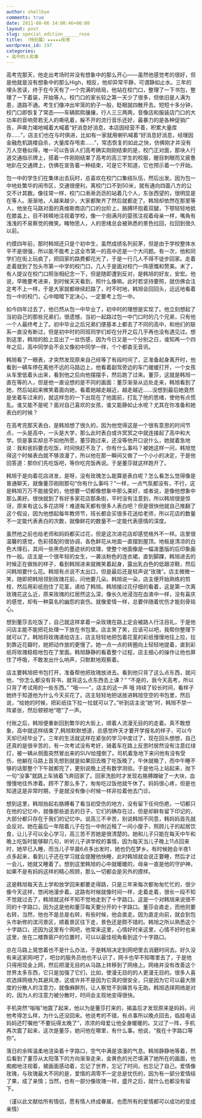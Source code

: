 ```yaml
---
author: shellbye
comments: true
date: 2011-08-06 14:00:46+00:00
layout: post
slug: special_edition______rose
title: （特别篇）★★★★★玫瑰
wordpress_id: 197
categories:
- 高中的人和事
---
```


高考完那天，他走出考场时并没有想象中的那么开心——虽然他感觉考的很好，但是他就是没有想象中的那么High，相反，他却异常平静，可谓静如止水。三年的埋头苦读，终于在今天有了一个完满的结局，他站在校门口，整理了一下书包，整理了一下着装，开始等人。校门口的家长较之第一天少了很多，但依旧是人满为患，道路不通。考生们像冲出牢笼的豹子一般，眨眼就四散开去。短短十多分钟，校门口即恢复了常态——车辆熙熙攘攘，行人三三两两，音像店和服装店门口的大功率的音响旁若无人的嘶吼着，躲不开的流行音乐还好，最暴力的是各种促销广告，声嘶力竭地喊着大喊着“好消息好消息，本店因经营不善，积累大量库存……”，店主们也在与时俱进，比如有一家就用喇叭喊着“好消息好消息，经理因金融危机跳楼自杀，大量库存甩卖……”，常态恢复的如此之快，仿佛刚才并没有万人空巷似得，唯一可以告诉人们高考确实刚刚结束的是，校门正对面，那块人行道交通指示牌上，搭着一件刚刚结束了高考的高三学生的校服，醒目刺眼而又疲惫地趴在交通牌上，仿佛在宣告着一种结束，可是它不知道，它也预示着一个开始。  
  
包一中的学生们在集体出去玩时，总喜欢在校门口集结队伍，然后出发。因为包一中地处繁华的闹市区，交通很便利，离校门口不到50米，就有通向四面八方的公交不计其数。像往常一样，校门口淅淅沥沥的站着几个人，东张西望的，很明显是在等人。渐渐地，人越来越少，大家都聚齐了然后就都走了。韩旭却依然在那里等人，他坐在马路对面的真维斯商店门口的台阶上，胳膊环抱着双腿，下颚轻轻地抵在膝盖上，目不转睛地注视着学校，像一个刚满月的婴孩注视着母亲一样，嘴角有浅浅的不易察觉的微笑。睹物思人，人的思绪总会被熟悉的景色拉回，拉回到很久以前。  
  
约摸四年前，那时韩旭还只是个初中生，虽然成绩名列前茅，但是由于学校整体水平不是很强，所以能不能考上这全市第一的高中还是一个大问题。有一次，他和同学们在街上玩疯了，把回家的路费都花光了，于是一行几人不得不徒步回家。走着走着就到了包头市第一中学的校门口，几人于是面对校门一阵感慨和赞美。末了，有人提议在校门口照张相纪念一下，但是随即遭到反对，是韩旭的好友，安宏。他说，早晚要考进来，到时候天天看到，照什么像嘛。此时若坚持要照，就仿佛会注定考不上一样，于是大家就都继续赶路了，时不时地，韩旭会回回头，远远地看着包一中的校门，心中暗暗下定决心，一定要考上包一中。  
  
如今四年过去了，他已然从包一中毕业了，初中时的理想是实现了。他立刻想起了当初自己的那些兄弟们，很遗憾，当初一起路过包一中门口时的几个兄弟，只有他一个人最终考上了。初中毕业之后兄弟们便基本上都去了不同的高中，和他们的联系一直没有断过，但是初中时的同班同学们却在分开之后几乎再也没有遇见过。想到这里，韩旭的脸上显出了一丝伤感，因为今日又是一个分别之日，谁知再一个四年之后，高中同学会不会又像初中同学一样，个个都杳无音讯。  
  
韩旭看了一眼表，才突然发现原来自己经等了有段时间了，正准备起身离开时，他看到一辆车停在离他不远的马路边上，他看着副驾旁边的车门缓缓打开，一个女孩从车里低着头出来，看到他之后向他摆摆手，然后跑了过来。董莎，这就是韩旭一直在等的人，但是他一直设想的是不同的画面：董莎渐渐从远处走来，韩旭看到了她，然后站起来微笑着面向她，看着她越走越近，越走越近……没想到最后她竟然是坐着车过来的，就这样忽的一下出现在了他面前，打乱了他的思绪，使他有点慌乱。谁又能不是呢？面对自己喜欢的女孩，谁又能静如止水呢？尤其在你准备和她表白的时候？  
  
在高考完那天表白，是韩旭想了很久的，因为他觉得这是一个很有意思的时间节点，一头是高中，一头是大学，那么此时表白或许冥冥之中就连接起了高中和大学。但是事实却总不如他所愿，董莎跑过来，还没等他开口说什么，她就着急地说：我和爸妈要去吃饭，时间快赶不及了，你有什么事吗？被她这样一问，韩旭觉得这个时候表白就不够浪漫了，所以他在那一瞬间又做了一个小小的决定，于是他回答道：那你们先吃饭吧，等你吃完饭再说。于是董莎就这样跑开了。  
  
韩旭于是向着花店进发，是呀，没有玫瑰怎么能算是表白呢？怎么看怎么觉得像是普通聊天，就像董莎刚刚那句“你有什么事吗？”一样，一点气氛都没有，不行，这是韩旭万万不能接受的，他想要一切都像想象中那么美好，或者说，是像他想象中那么美好。很快就到了有好多家花店那条街，平时没有注意到，所以韩旭很是惊讶，原来有这么多花店呀！难道每天都有很多人表白吧？但是很快他就自己推翻了这个假设，因为他想起每年教师节，班长都会买很多花送给老师，所以花店的数量不一定能代表表白的次数，就像鲜花的数量不一定能代表感情的深度。  
  
虽然他之前也给老师和妈妈都买过花，但是这次进花店却感觉格外不一样。店里很温馨的感觉，色彩搭配的很协调，各色鲜花从地面一直摆到屋顶。地板是清凉的白色大理石，其间一些黑色的墨迹状的纹理，使整个地面像是一幅泼墨版的后印象画作一般。店主是一个很年轻的女生，一袭淡粉色的连衣裙，直到脚踝，韩旭进去的时候正在做账的样子，看到韩旭进来就微笑着起身，露出乳白色的低跟凉鞋，然后问韩旭要什么花。韩旭有点说不太出口，但是最后还是轻声说“玫瑰”。店主微微一笑，随即把韩旭领到玫瑰花前，问他要几朵。韩旭说一朵，店主便开始熟练的剪枝，然后用彩纸抱住了花茎，递给了韩旭。韩旭接过花仔细的看着，这是第一次离玫瑰花这么近，原来玫瑰的红居然这么深，像长久地浸泡在血液中一样，没有喜庆的感觉，却有一种莫名的幽怨的哀伤。就像爱情一样，总要伴随着忧伤才能刻骨铭心。  
  
想到董莎去吃饭了，自己就这样拿着一朵玫瑰在路上定会被路人行注目礼，于是他问店主能不能把花处理一下放在书包里。店主笑了笑，应该可以吧，我帮你整理下就可以了。韩旭将玫瑰递给店主，店主轻轻地把包着花茎的彩纸慢慢地往上拉，拉到靠近花瓣时，她把动作放的更慢了。她一点一点的转圈向上轻轻地提着，直到彩纸将玫瑰稳稳地包在了里面。韩旭静静的看着整个过程，店主细心的操作让他也屏住了呼吸，不敢发出什么响声，只默默地观察着。  
  
店主要韩旭把书包打开，准备帮他把玫瑰放进去。看到他只背了这么点东西，就问他，“你怎么都没有背书，就背这么点东西去上课？” “不是的，我今天高考，所以只背了考试用的一些东西。” “哦——”，店主的这一声 哦 持续了较长时间，看样子她终于知道他为什么今天买花了。店主轻轻地把话放进韩旭空空的书包里，然后说，“给她的时候，把彩纸往下拉一拉就可以了。”听到店主说“她”时，韩旭不禁一阵紧张，然后顿顿地“嗯”了一声。  
  
付账之后，韩旭便重新回到繁华的大街上，顺着人流漫无目的的走着。真不敢想象，高中就这样结束了,韩旭默默想道，总感觉昨天才要开学报名的样子，可以今天却已经毕业了。三年的生活就这样在紧张的学习中度过了，现在回头想想，自己还真的是很辛苦的，有一次考试没有考好，骑着车在路上反思时居然没有注意红绿灯，被一辆从侧面突然冒出来的SUV给撞倒了。司机着急地下来问他有没有受伤，他躺在马路上首先想到就是如果回去晚了吃饭晚了，午休就晚了，而中午睡不够的话那整个下午就都完了，更别说晚上还有数学测验。于是他马上站起来，抛下一句“没事”就跳上车骑着飞奔回家了。回家洗脸时才发现右胳膊蹭破了一大块，血慢慢地往外渗着。顾不了那么多了，匆匆吃过饭他就午休了。妈妈很心疼，但是也知道这是非常时期，于是就没有像小时候一样非拉着他去门诊。  
  
想到这里，韩旭抬起右胳膊看了看当初受伤的地方，没有留下任何伤疤，一切都只在他的记忆中，就像那些逝去的日子，它们的确存在过，但是却鲜有留下印记的，大部分都只存在于我们的记忆中。说高三不辛苦，别说韩旭不同意，韩妈妈首先就会反对。她在最后一年陪着儿子在包一中附近租了一间小屋子，照顾儿子的起居饮食，让儿子可以全心学习，高三苦不苦她是很清楚的。她和儿子只能在每天中午和晚上吃饭时能够聊几句，听听儿子讲学校的事情，因为每天当儿子晚上11点回来时，她早已入睡，而当儿子早晨6点多出发时，她也仍在梦乡。有时候她会半夜1点多起来，看到儿子还在学习就会提醒他快睡，此时韩旭就会说正要睡，然后才过一会儿，她就又睡着了。想到这里韩旭的心中就暖暖的，母亲一直是他的守护神，如果不是有妈妈这样的精心照顾，那么一切都会是另外的摸样。  
  
这是韩旭每天去上学和放学回来都要走得路，只是三年来每次都匆匆忙忙的，很少像今天这样，悠闲地漫步着。这路有时候就像时间一样，走着走着，很长一段不知不觉就过去了，韩旭就这样不知不觉地走到了十字路口。这是一个对韩旭来说很不同的十字路口，因为这是他和董莎每天要分开的十字路口。董莎会直走，而他则要右转，当然，他也不是总是右转，有些时候，他会直走。因为直走向前，就会到包头市新修的滨河景区，顺着景区往下走，景色还是颇不错的。韩旭之所以熟悉这个十字路口，还因为这里有个网吧，他常来这里，心情好时来这里，心情不好时也来这里，坐在二楼靠窗户的位置时，可以以最佳视角看到这个十字路口。  
  
总在马路上晃悠着也不是什么办法，于是韩旭决定到网吧里去消磨时间去。好久没有来这家网i吧了，吧台的服务员他也不认识了，网卡也早不知哪里去了，于是他只得用现金上网，然后把漫无目的从马路上转移到了网络上。网络并没有改善这个世界太多东西，它只是加强了它们，比如，使漫无目的的人更漫无目的。很多人喜欢选择网络为其避风港，这或许并不是因为它真的很安全，只是因为它可以最大限度的分散人的注意力，就像麻醉剂，让人察觉不到痛苦与无助。韩旭选择网络是对的，因为人的注意力被分散时，时间会主观地变得很快。  
  
手机突然“嗡嗡”地震了起来，他以为是董莎打来的，揭盖后才发现原来是妈妈，问他考得怎么样，为什么还没回来。他说考的不错，有点事所以晚点回去，临挂电话妈妈还叮嘱他“不要玩得太晚了”，浓浓的母爱让他全身暖暖的。又过了一阵，手机再次震了起来，这次是董莎，她问他在哪里，有什么事。他说，“我在十字路口等你”。  
  
落日的余晖温柔地渲染着十字路口，空气中满是浪漫的气息。韩旭静静地等着，然后看到了董莎从太阳落下的方向渐渐走来，金黄色的光芒填满了她所在的画面，他痴痴地注视着，被画面感动着，忘记了世界，忘记了时间，也忘记了自己。爱情像玫瑰，与玫瑰最大不同的是，爱情的凋零不一定总是忧伤的，因为有一部分爱情结了果，成了亲情；当然，也有一部分像玫瑰一样，盛开之后，就什么也都没有留下。  
  
（谨以此文献给所有情侣，愿有情人终成眷属，也愿所有的爱情都可以成功的变成亲情）  

